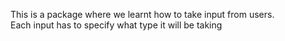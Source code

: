 This is a package where we learnt how to take input from users.<br />
Each input has to specify what type it will be taking 
